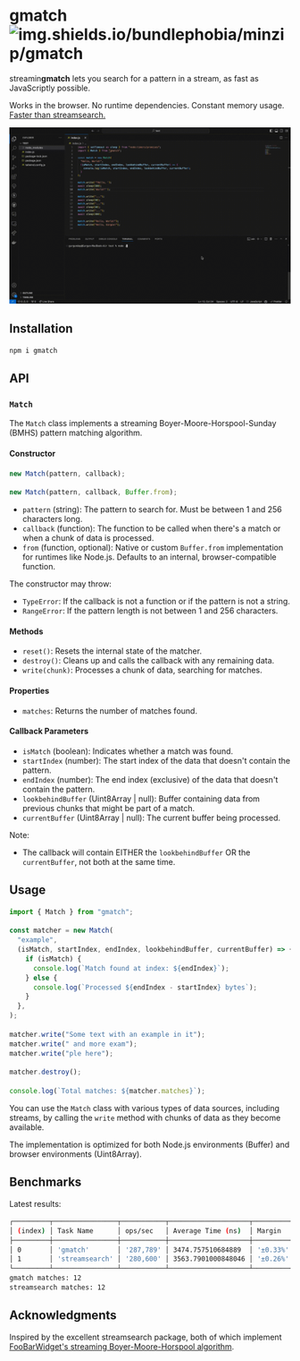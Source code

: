 # gmatch ![img.shields.io/bundlephobia/minzip/gmatch](https://img.shields.io/bundlephobia/minzip/gmatch)

streamin**gmatch** lets you search for a pattern in a stream, as fast as JavaScriptly possible.

Works in the browser. No runtime dependencies. Constant memory usage. [Faster than streamsearch.](#benchmarks)

![gmatch.gif](./gmatch.gif)

## Installation

```sh
npm i gmatch
```

## API

### `Match`

The `Match` class implements a streaming Boyer-Moore-Horspool-Sunday (BMHS) pattern matching algorithm.

#### Constructor

```js
new Match(pattern, callback);

new Match(pattern, callback, Buffer.from);
```

- `pattern` (string): The pattern to search for. Must be between 1 and 256 characters long.
- `callback` (function): The function to be called when there's a match or when a chunk of data is processed.
- `from` (function, optional): Native or custom `Buffer.from` implementation for runtimes like Node.js. Defaults to an internal, browser-compatible function.

The constructor may throw:

- `TypeError`: If the callback is not a function or if the pattern is not a string.
- `RangeError`: If the pattern length is not between 1 and 256 characters.

#### Methods

- `reset()`: Resets the internal state of the matcher.
- `destroy()`: Cleans up and calls the callback with any remaining data.
- `write(chunk)`: Processes a chunk of data, searching for matches.

#### Properties

- `matches`: Returns the number of matches found.

#### Callback Parameters

- `isMatch` (boolean): Indicates whether a match was found.
- `startIndex` (number): The start index of the data that doesn't contain the pattern.
- `endIndex` (number): The end index (exclusive) of the data that doesn't contain the pattern.
- `lookbehindBuffer` (Uint8Array | null): Buffer containing data from previous chunks that might be part of a match.
- `currentBuffer` (Uint8Array | null): The current buffer being processed.

Note:

- The callback will contain EITHER the `lookbehindBuffer` OR the `currentBuffer`, not both at the same time.

## Usage

```js
import { Match } from "gmatch";

const matcher = new Match(
  "example",
  (isMatch, startIndex, endIndex, lookbehindBuffer, currentBuffer) => {
    if (isMatch) {
      console.log(`Match found at index: ${endIndex}`);
    } else {
      console.log(`Processed ${endIndex - startIndex} bytes`);
    }
  },
);

matcher.write("Some text with an example in it");
matcher.write(" and more exam");
matcher.write("ple here");

matcher.destroy();

console.log(`Total matches: ${matcher.matches}`);
```

You can use the `Match` class with various types of data sources, including streams, by calling the `write` method with chunks of data as they become available.

The implementation is optimized for both Node.js environments (Buffer) and browser environments (Uint8Array).

## Benchmarks

Latest results:

```sh
┌─────────┬────────────────┬───────────┬────────────────────┬──────────┬─────────┐
│ (index) │ Task Name      │ ops/sec   │ Average Time (ns)  │ Margin   │ Samples │
├─────────┼────────────────┼───────────┼────────────────────┼──────────┼─────────┤
│ 0       │ 'gmatch'       │ '287,789' │ 3474.757510684889  │ '±0.33%' │ 719475  │
│ 1       │ 'streamsearch' │ '280,600' │ 3563.7901000848046 │ '±0.26%' │ 701501  │
└─────────┴────────────────┴───────────┴────────────────────┴──────────┴─────────┘
gmatch matches: 12
streamsearch matches: 12
```

## Acknowledgments

Inspired by the excellent streamsearch package, both of which implement [FooBarWidget's streaming Boyer-Moore-Horspool algorithm](https://github.com/FooBarWidget/boyer-moore-horspool/blob/10e25ed66f7184a982fbe9239a8f46ac4969643c/StreamBoyerMooreHorspool.h).
